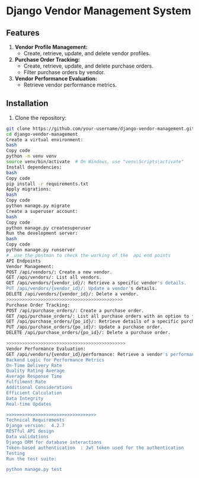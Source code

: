 # Django Vendor Management System


## Features

1. **Vendor Profile Management:**
    - Create, retrieve, update, and delete vendor profiles.
2. **Purchase Order Tracking:**
    - Create, retrieve, update, and delete purchase orders.
    - Filter purchase orders by vendor.
3. **Vendor Performance Evaluation:**
    - Retrieve vendor performance metrics.

## Installation

1. Clone the repository:

```bash
git clone https://github.com/your-username/django-vendor-management.git
cd django-vendor-management
Create a virtual environment:
bash
Copy code
python -m venv venv
source venv/bin/activate  # On Windows, use "venv\Scripts\activate"
Install dependencies:
bash
Copy code
pip install -r requirements.txt
Apply migrations:
bash
Copy code
python manage.py migrate
Create a superuser account:
bash
Copy code
python manage.py createsuperuser
Run the development server:
bash
Copy code
python manage.py runserver
#  use the postman to check the working of the  api end points  
API Endpoints
Vendor Management:
POST /api/vendors/: Create a new vendor.
GET /api/vendors/: List all vendors.
GET /api/vendors/{vendor_id}/: Retrieve a specific vendor's details.
PUT /api/vendors/{vendor_id}/: Update a vendor's details.
DELETE /api/vendors/{vendor_id}/: Delete a vendor.
>>>>>>>>>>>>>>>>>>>>>>>>>>>>>>>>>>>>>>>>>>>>
Purchase Order Tracking:
POST /api/purchase_orders/: Create a purchase order.
GET /api/purchase_orders/: List all purchase orders with an option to filter by vendor.
GET /api/purchase_orders/{po_id}/: Retrieve details of a specific purchase order.
PUT /api/purchase_orders/{po_id}/: Update a purchase order.
DELETE /api/purchase_orders/{po_id}/: Delete a purchase order.

>>>>>>>>>>>>>>>>>>>>>>>>>>>>>>>>>>>>>>>>>>>>>
Vendor Performance Evaluation:
GET /api/vendors/{vendor_id}/performance: Retrieve a vendor's performance metrics.
Backend Logic for Performance Metrics
On-Time Delivery Rate
Quality Rating Average
Average Response Time
Fulfilment Rate
Additional Considerations
Efficient Calculation
Data Integrity
Real-time Updates

>>>>>>>>>>>>>>>>>>>>>>>>>>>>>>>>>>
Technical Requirements
Django version:  4.2.7
RESTful API design
Data validations
Django ORM for database interactions
Token-based authentication  : Jwt token used for the authentication
Testing
Run the test suite:

python manage.py test
